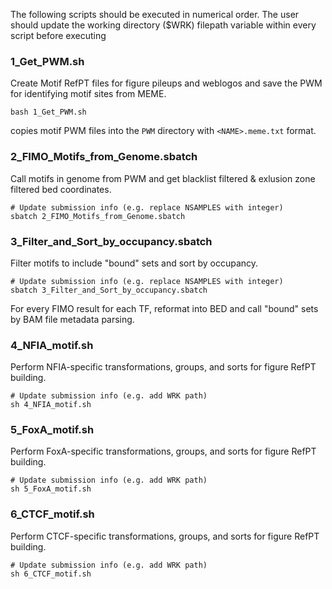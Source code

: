 The following scripts should be executed in numerical order. The user should update the working directory ($WRK) filepath variable within every script before executing

### 1_Get_PWM.sh
Create Motif RefPT files for figure pileups and weblogos and save the PWM for identifying motif sites from MEME.
```
bash 1_Get_PWM.sh
```
copies motif PWM files into the `PWM` directory with `<NAME>.meme.txt` format.

### 2_FIMO_Motifs_from_Genome.sbatch
Call motifs in genome from PWM and get blacklist filtered & exlusion zone filtered bed coordinates.
```
# Update submission info (e.g. replace NSAMPLES with integer)
sbatch 2_FIMO_Motifs_from_Genome.sbatch
```

### 3_Filter_and_Sort_by_occupancy.sbatch
Filter motifs to include "bound" sets and sort by occupancy.
```
# Update submission info (e.g. replace NSAMPLES with integer)
sbatch 3_Filter_and_Sort_by_occupancy.sbatch
```
For every FIMO result for each TF, reformat into BED and call "bound" sets by BAM file metadata parsing.

### 4_NFIA_motif.sh
Perform NFIA-specific transformations, groups, and sorts for figure RefPT building.
```
# Update submission info (e.g. add WRK path)
sh 4_NFIA_motif.sh
```

### 5_FoxA_motif.sh
Perform FoxA-specific transformations, groups, and sorts for figure RefPT building.
```
# Update submission info (e.g. add WRK path)
sh 5_FoxA_motif.sh
```

### 6_CTCF_motif.sh
Perform CTCF-specific transformations, groups, and sorts for figure RefPT building.
```
# Update submission info (e.g. add WRK path)
sh 6_CTCF_motif.sh
```

```
